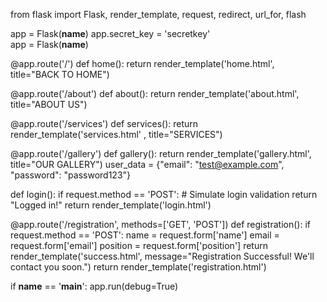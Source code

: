 from flask import Flask, render_template, request, redirect, url_for, flash

app = Flask(__name__)
app.secret_key = 'secretkey'  
app = Flask(__name__)

@app.route('/')
def home():
    return render_template('home.html', title="BACK TO HOME")

@app.route('/about')
def about():
    return render_template('about.html', title="ABOUT US")

@app.route('/services')
def services():
    return render_template('services.html' , title="SERVICES")

@app.route('/gallery')
def gallery():
    return render_template('gallery.html', title="OUR GALLERY")
user_data = {"email": "test@example.com", "password": "password123"}

def login():
    if request.method == 'POST':
        # Simulate login validation
        return "Logged in!"
    return render_template('login.html')


@app.route('/registration', methods=['GET', 'POST'])
def registration():
    if request.method == 'POST':
        name = request.form['name']
        email = request.form['email']
        position = request.form['position']
        return render_template('success.html', message="Registration Successful! We'll contact you soon.")
    return render_template('registration.html')


if __name__ == '__main__':
    app.run(debug=True)